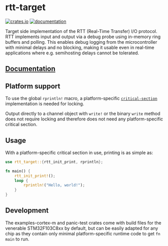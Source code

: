 # rtt-target

[![crates.io](https://meritbadge.herokuapp.com/rtt-target)](https://crates.io/crates/rtt-target) [![documentation](https://docs.rs/rtt-target/badge.svg)](https://docs.rs/rtt-target)

Target side implementation of the RTT (Real-Time Transfer) I/O protocol. RTT implements input and output via a debug probe using in-memory ring buffers and polling. This enables debug logging from the microcontroller with minimal delays and no blocking, making it usable even in real-time applications where e.g. semihosting delays cannot be tolerated.

## [Documentation](https://docs.rs/rtt-target)

## Platform support

To use the global `rprintln!` macro, a platform-specific [`critical-section`](https://github.com/rust-embedded/critical-section) implementation is needed for locking.

Output directly to a channel object with `write!` or the binary `write` method does not require locking and therefore does not need any platform-specific critical section.

## Usage

With a platform-specific critical section in use, printing is as simple as:

```rust
use rtt_target::{rtt_init_print, rprintln};

fn main() {
    rtt_init_print!();
    loop {
        rprintln!("Hello, world!");
    }
}
```

## Development

The examples-cortex-m and panic-test crates come with build files for the venerable STM32F103C8xx by default, but can be easily adapted for any chip as they contain only minimal platform-specific runtime code to get `fn main` to run.
